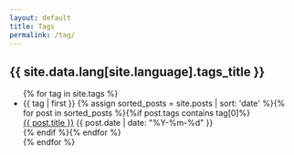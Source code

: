 ```yaml
---
layout: default
title: Tags
permalink: /tag/
---
```


<article class="container-page">
  <h1 class="page-title">{{ site.data.lang[site.language].tags_title }}</h1>
  <ul class="categories-list">
    {% for tag in site.tags %}
    <li id="{{ tag | first }}">{{ tag | first }}
    {% assign sorted_posts = site.posts | sort: 'date' %}{% for post in sorted_posts %}{%if post.tags contains tag[0]%}
      <div class="posts-list-item">
        <span class="posts-list-item-name float-left"><a href="{{ post.url }}">{{ post.title }}</a></span>
        <span class="posts-list-item-date float-right">{{ post.date | date: "%Y-%m-%d" }}</span>
      </div>
    {% endif %}{% endfor %}
    </li>
    {% endfor %}
  </ul>
</article>

